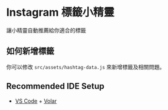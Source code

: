 # Instagram 標籤小精靈

讓小精靈自動推薦給你適合的標籤
## 如何新增標籤
你可以修改 `src/assets/hashtag-data.js` 來新增標籤及相關問題。
## Recommended IDE Setup

- [VS Code](https://code.visualstudio.com/) + [Volar](https://marketplace.visualstudio.com/items?itemName=Vue.volar)
